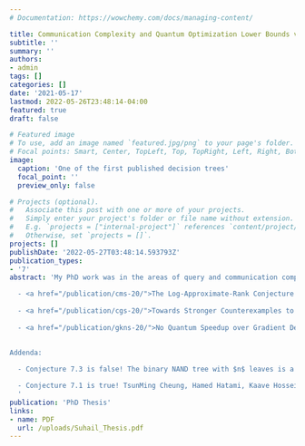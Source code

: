 ```yaml
---
# Documentation: https://wowchemy.com/docs/managing-content/

title: Communication Complexity and Quantum Optimization Lower Bounds via Query Complexity
subtitle: ''
summary: ''
authors:
- admin
tags: []
categories: []
date: '2021-05-17'
lastmod: 2022-05-26T23:48:14-04:00
featured: true
draft: false

# Featured image
# To use, add an image named `featured.jpg/png` to your page's folder.
# Focal points: Smart, Center, TopLeft, Top, TopRight, Left, Right, BottomLeft, Bottom, BottomRight.
image:
  caption: 'One of the first published decision trees'
  focal_point: ''
  preview_only: false

# Projects (optional).
#   Associate this post with one or more of your projects.
#   Simply enter your project's folder or file name without extension.
#   E.g. `projects = ["internal-project"]` references `content/project/deep-learning/index.md`.
#   Otherwise, set `projects = []`.
projects: []
publishDate: '2022-05-27T03:48:14.593793Z'
publication_types:
- '7'
abstract: 'My PhD work was in the areas of query and communication complexity. These complexity models have a rich background connecting them to each other, to polynomials, to matrices, and they also serve as practical abstractions for various computing paradigms. In this thesis we provide more insight into these connections. The work in this thesis comes from three published papers:

  - <a href="/publication/cms-20/">The Log-Approximate-Rank Conjecture Is False</a>, with Arkadev Chattopadhyay and Nikhil S. Mande: There are numerous neat connections between communication protocols and matrix ranks/norms. We show that certain conjectured connections between randomized communication protocols and approximate rank/matrix norms do not hold.
  
  - <a href="/publication/cgs-20/">Towards Stronger Counterexamples to the Log-Approximate-Rank Conjecture</a>, with Arkadev Chattopadhyay and Ankit Garg: We look at some simple functions arising from a combinatorial structure known as subspace designs. We show evidence that these simple functions are hard to compute. The simplicity of the functions and the conjectured hardness are even more glaringly at odds with each other than in the function presented in the previous work. We put forth a fundamental conjecture about subspaces that would prove the conjectured hardness if true.
  
  - <a href="/publication/gkns-20/">No Quantum Speedup over Gradient Descent for Non-Smooth Convex Optimization</a>, with Ankit Garg, Robin Kothari and Praneeth Netrapalli: Optimization algorithms are often black-box algorithms, looking at the outputs of the functions they are trying to optimize rather than looking at the inner workings of the function. This abstraction of a black-box algorithm is captured by query complexity. The well-known Gradient Descent is a black-box algorithm that is provably optimal for the task of non-smooth convex optimization. Using known techniques in quantum query complexity, we are able to show that Gradient Descent can not be improved upon by a quantum black-box algorithm. This is in contrast to other quantum black-box algorithms such as Grover''s search and Shor''s period finding algorithm which show significant speedups.
  
  
Addenda:

  - Conjecture 7.3 is false! The binary NAND tree with $n$ leaves is a function that has $\\Omega(n)$ subspace decision tree depth (witnessed by a lower bound of $2^{\\Omega(n)}$ on the $L_1$ norm of the Fourier coefficients of $f$), but has a randomized protocol (not even using parities) that is polynomially more efficient (see for instance <a href="https://www.math.ias.edu/~avi/PUBLICATIONS/MYPAPERS/SW86/SW86.pdf">Probabilistic boolean decision trees and the complexity of evaluating game trees</a>, Saks and Wigderson ''86 [Example 1.1]). Thanks to Swagato Sanyal for pointing this out.<br><br>

  - Conjecture 7.1 is true! TsunMing Cheung, Hamed Hatami, Kaave Hosseini and Morgan Shirley proved in <a href="https://eccc.weizmann.ac.il/report/2022/165/">Separation of the factorization norm and randomized communication complexity</a> that the $\gamma_2$ norm of the Integer Inner Product function is large despite it being easy to compute using randomized communication.
  '
publication: 'PhD Thesis'
links:
- name: PDF
  url: /uploads/Suhail_Thesis.pdf
---
```

